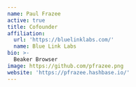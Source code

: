 ```yaml
---
name: Paul Frazee
active: true
title: Cofounder
affiliation:
  url: 'https://bluelinklabs.com/'
  name: Blue Link Labs
bio: >-
  Beaker Browser
image: https://github.com/pfrazee.png
website: 'https://pfrazee.hashbase.io/'
---
```

